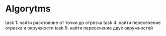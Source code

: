 # Algorytms

task 1: найти расстояние от точки до отрезка
task 4: найти пересечение отрезка и окружности
task 5: найти пересечение двух окружностей
